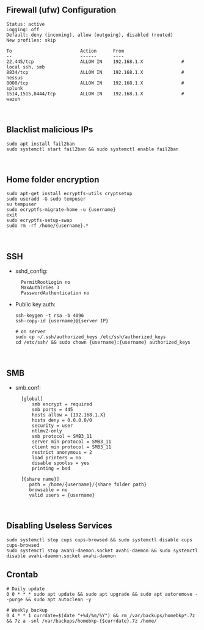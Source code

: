 ## Firewall (ufw) Configuration

    Status: active
    Logging: off
    Default: deny (incoming), allow (outgoing), disabled (routed)
    New profiles: skip
    
    To                         Action      From
    --                         ------      ----
    22,445/tcp                 ALLOW IN    192.168.1.X              # local ssh, smb
    8834/tcp                   ALLOW IN    192.168.1.X              # nessus
    8000/tcp                   ALLOW IN    192.168.1.X              # splunk
    1514,1515,8444/tcp         ALLOW IN    192.168.1.X              # wazuh

<br>

## Blacklist malicious IPs
    sudo apt install fail2ban
    sudo systemctl start fail2ban && sudo systemctl enable fail2ban


<br>

## Home folder encryption
    
    sudo apt-get install ecryptfs-utils cryptsetup
    sudo useradd -G sudo tempuser
    su tempuser
    sudo ecryptfs-migrate-home -u {username}
    exit
    sudo ecryptfs-setup-swap
    sudo rm -rf /home/{username}.*

<br>

## SSH
- sshd_config:

        PermitRootLogin no
        MaxAuthTries 3
        PasswordAuthentication no

- Public key auth:

      ssh-keygen -t rsa -b 4096
      ssh-copy-id {username}@{server IP}

      # on server
      sudo cp ~/.ssh/authorized_keys /etc/ssh/authorized_keys
      cd /etc/ssh/ && sudo chown {username}:{username} authorized_keys
        
<br>

## SMB
- smb.conf:

        [global]
            smb encrypt = required
            smb ports = 445
            hosts allow = {192.168.1.X}
            hosts deny = 0.0.0.0/0
            security = user
            ntlmv2-only
            smb protocol = SMB3_11
            server min protocol = SMB3_11
            client min protocol = SMB3_11
            restrict anonymous = 2
            load printers = no
            disable spoolss = yes
            printing = bsd
    
        [{share name}]
           path = /home/{username}/{share folder path}
           browsable = no
           valid users = {username}



<br>

## Disabling Useless Services
    sudo systemctl stop cups cups-browsed && sudo systemctl disable cups cups-browsed
    sudo systemctl stop avahi-daemon.socket avahi-daemon && sudo systemctl disable avahi-daemon.socket avahi-daemon

## Crontab
    # Daily update
    0 0 * * * sudo apt update && sudo apt upgrade && sudo apt autoremove --purge && sudo apt autoclean -y

    # Weekly backup
    0 4 * * 1 currdate=$(date "+%d/%m/%Y") && rm /var/backups/homebkp*.7z && 7z a -snl /var/backups/homebkp-{$currdate}.7z /home/
